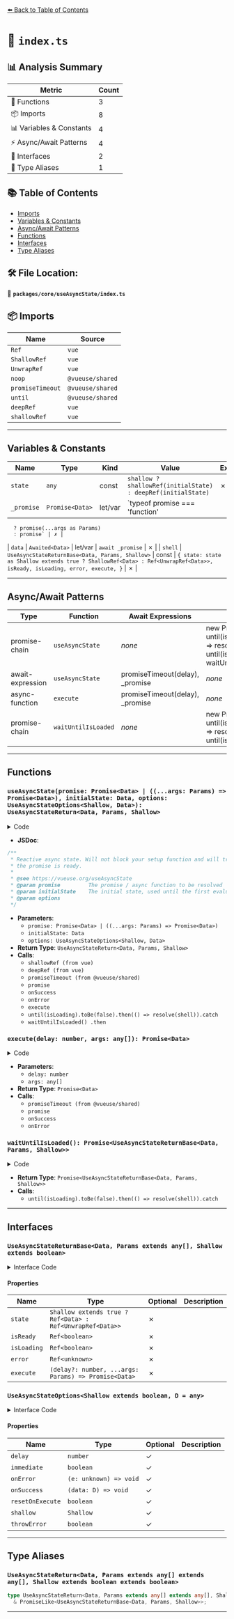 [⬅️ Back to Table of Contents](../../../index.md)

# 📄 `index.ts`

## 📊 Analysis Summary

| Metric | Count |
|--------|-------|
| 🔧 Functions | 3 |
| 📦 Imports | 8 |
| 📊 Variables & Constants | 4 |
| ⚡ Async/Await Patterns | 4 |
| 📐 Interfaces | 2 |
| 📑 Type Aliases | 1 |

## 📚 Table of Contents

- [Imports](#imports)
- [Variables & Constants](#variables-constants)
- [Async/Await Patterns](#asyncawait-patterns)
- [Functions](#functions)
- [Interfaces](#interfaces)
- [Type Aliases](#type-aliases)

## 🛠️ File Location:
📂 **`packages/core/useAsyncState/index.ts`**

## 📦 Imports

| Name | Source |
|------|--------|
| `Ref` | `vue` |
| `ShallowRef` | `vue` |
| `UnwrapRef` | `vue` |
| `noop` | `@vueuse/shared` |
| `promiseTimeout` | `@vueuse/shared` |
| `until` | `@vueuse/shared` |
| `deepRef` | `vue` |
| `shallowRef` | `vue` |


---

## Variables & Constants

| Name | Type | Kind | Value | Exported |
|------|------|------|-------|----------|
| `state` | `any` | const | `shallow ? shallowRef(initialState) : deepRef(initialState)` | ✗ |
| `_promise` | `Promise<Data>` | let/var | `typeof promise === 'function'
      ? promise(...args as Params)
      : promise` | ✗ |
| `data` | `Awaited<Data>` | let/var | `await _promise` | ✗ |
| `shell` | `UseAsyncStateReturnBase<Data, Params, Shallow>` | const | `{
    state: state as Shallow extends true ? ShallowRef<Data> : Ref<UnwrapRef<Data>>,
    isReady,
    isLoading,
    error,
    execute,
  }` | ✗ |


---

## Async/Await Patterns

| Type | Function | Await Expressions | Promise Chains |
|------|----------|-------------------|----------------|
| promise-chain | `useAsyncState` | *none* | new Promise(...), until(isLoading).toBe(false).then(() => resolve(shell)).catch, until(isLoading).toBe(false).then, waitUntilIsLoaded().then |
| await-expression | `useAsyncState` | promiseTimeout(delay), _promise | *none* |
| async-function | `execute` | promiseTimeout(delay), _promise | *none* |
| promise-chain | `waitUntilIsLoaded` | *none* | new Promise(...), until(isLoading).toBe(false).then(() => resolve(shell)).catch, until(isLoading).toBe(false).then |


---

## Functions

### `useAsyncState(promise: Promise<Data> | ((...args: Params) => Promise<Data>), initialState: Data, options: UseAsyncStateOptions<Shallow, Data>): UseAsyncStateReturn<Data, Params, Shallow>`

<details><summary>Code</summary>

```ts
export function useAsyncState<Data, Params extends any[] = any[], Shallow extends boolean = true>(
  promise: Promise<Data> | ((...args: Params) => Promise<Data>),
  initialState: Data,
  options?: UseAsyncStateOptions<Shallow, Data>,
): UseAsyncStateReturn<Data, Params, Shallow> {
  const {
    immediate = true,
    delay = 0,
    onError = noop,
    onSuccess = noop,
    resetOnExecute = true,
    shallow = true,
    throwError,
  } = options ?? {}
  const state = shallow ? shallowRef(initialState) : deepRef(initialState)
  const isReady = shallowRef(false)
  const isLoading = shallowRef(false)
  const error = shallowRef<unknown | undefined>(undefined)

  async function execute(delay = 0, ...args: any[]) {
    if (resetOnExecute)
      state.value = initialState
    error.value = undefined
    isReady.value = false
    isLoading.value = true

    if (delay > 0)
      await promiseTimeout(delay)

    const _promise = typeof promise === 'function'
      ? promise(...args as Params)
      : promise

    try {
      const data = await _promise
      state.value = data
      isReady.value = true
      onSuccess(data)
    }
    catch (e) {
      error.value = e
      onError(e)
      if (throwError)
        throw e
    }
    finally {
      isLoading.value = false
    }

    return state.value as Data
  }

  if (immediate) {
    execute(delay)
  }

  const shell: UseAsyncStateReturnBase<Data, Params, Shallow> = {
    state: state as Shallow extends true ? ShallowRef<Data> : Ref<UnwrapRef<Data>>,
    isReady,
    isLoading,
    error,
    execute,
  }

  function waitUntilIsLoaded() {
    return new Promise<UseAsyncStateReturnBase<Data, Params, Shallow>>((resolve, reject) => {
      until(isLoading).toBe(false).then(() => resolve(shell)).catch(reject)
    })
  }

  return {
    ...shell,
    then(onFulfilled, onRejected) {
      return waitUntilIsLoaded()
        .then(onFulfilled, onRejected)
    },
  }
}
```
</details>

- **JSDoc**:
```ts
/**
 * Reactive async state. Will not block your setup function and will trigger changes once
 * the promise is ready.
 *
 * @see https://vueuse.org/useAsyncState
 * @param promise         The promise / async function to be resolved
 * @param initialState    The initial state, used until the first evaluation finishes
 * @param options
 */
```

- **Parameters**:
  - `promise: Promise<Data> | ((...args: Params) => Promise<Data>)`
  - `initialState: Data`
  - `options: UseAsyncStateOptions<Shallow, Data>`
- **Return Type**: `UseAsyncStateReturn<Data, Params, Shallow>`
- **Calls**:
  - `shallowRef (from vue)`
  - `deepRef (from vue)`
  - `promiseTimeout (from @vueuse/shared)`
  - `promise`
  - `onSuccess`
  - `onError`
  - `execute`
  - `until(isLoading).toBe(false).then(() => resolve(shell)).catch`
  - `waitUntilIsLoaded()
        .then`
### `execute(delay: number, args: any[]): Promise<Data>`

<details><summary>Code</summary>

```ts
async function execute(delay = 0, ...args: any[]) {
    if (resetOnExecute)
      state.value = initialState
    error.value = undefined
    isReady.value = false
    isLoading.value = true

    if (delay > 0)
      await promiseTimeout(delay)

    const _promise = typeof promise === 'function'
      ? promise(...args as Params)
      : promise

    try {
      const data = await _promise
      state.value = data
      isReady.value = true
      onSuccess(data)
    }
    catch (e) {
      error.value = e
      onError(e)
      if (throwError)
        throw e
    }
    finally {
      isLoading.value = false
    }

    return state.value as Data
  }
```
</details>

- **Parameters**:
  - `delay: number`
  - `args: any[]`
- **Return Type**: `Promise<Data>`
- **Calls**:
  - `promiseTimeout (from @vueuse/shared)`
  - `promise`
  - `onSuccess`
  - `onError`
### `waitUntilIsLoaded(): Promise<UseAsyncStateReturnBase<Data, Params, Shallow>>`

<details><summary>Code</summary>

```ts
function waitUntilIsLoaded() {
    return new Promise<UseAsyncStateReturnBase<Data, Params, Shallow>>((resolve, reject) => {
      until(isLoading).toBe(false).then(() => resolve(shell)).catch(reject)
    })
  }
```
</details>

- **Return Type**: `Promise<UseAsyncStateReturnBase<Data, Params, Shallow>>`
- **Calls**:
  - `until(isLoading).toBe(false).then(() => resolve(shell)).catch`

---

## Interfaces

### `UseAsyncStateReturnBase<Data, Params extends any[], Shallow extends boolean>`

<details><summary>Interface Code</summary>

```ts
export interface UseAsyncStateReturnBase<Data, Params extends any[], Shallow extends boolean> {
  state: Shallow extends true ? Ref<Data> : Ref<UnwrapRef<Data>>
  isReady: Ref<boolean>
  isLoading: Ref<boolean>
  error: Ref<unknown>
  execute: (delay?: number, ...args: Params) => Promise<Data>
}
```
</details>

#### Properties

| Name | Type | Optional | Description |
|------|------|----------|-------------|
| `state` | `Shallow extends true ? Ref<Data> : Ref<UnwrapRef<Data>>` | ✗ |  |
| `isReady` | `Ref<boolean>` | ✗ |  |
| `isLoading` | `Ref<boolean>` | ✗ |  |
| `error` | `Ref<unknown>` | ✗ |  |
| `execute` | `(delay?: number, ...args: Params) => Promise<Data>` | ✗ |  |

### `UseAsyncStateOptions<Shallow extends boolean, D = any>`

<details><summary>Interface Code</summary>

```ts
export interface UseAsyncStateOptions<Shallow extends boolean, D = any> {
  /**
   * Delay for executing the promise. In milliseconds.
   *
   * @default 0
   */
  delay?: number

  /**
   * Execute the promise right after the function is invoked.
   * Will apply the delay if any.
   *
   * When set to false, you will need to execute it manually.
   *
   * @default true
   */
  immediate?: boolean

  /**
   * Callback when error is caught.
   */
  onError?: (e: unknown) => void

  /**
   * Callback when success is caught.
   * @param {D} data
   */
  onSuccess?: (data: D) => void

  /**
   * Sets the state to initialState before executing the promise.
   *
   * This can be useful when calling the execute function more than once (for
   * example, to refresh data). When set to false, the current state remains
   * unchanged until the promise resolves.
   *
   * @default true
   */
  resetOnExecute?: boolean

  /**
   * Use shallowRef.
   *
   * @default true
   */
  shallow?: Shallow
  /**
   *
   * An error is thrown when executing the execute function
   *
   * @default false
   */
  throwError?: boolean
}
```
</details>

#### Properties

| Name | Type | Optional | Description |
|------|------|----------|-------------|
| `delay` | `number` | ✓ |  |
| `immediate` | `boolean` | ✓ |  |
| `onError` | `(e: unknown) => void` | ✓ |  |
| `onSuccess` | `(data: D) => void` | ✓ |  |
| `resetOnExecute` | `boolean` | ✓ |  |
| `shallow` | `Shallow` | ✓ |  |
| `throwError` | `boolean` | ✓ |  |


---

## Type Aliases

### `UseAsyncStateReturn<Data, Params extends any[] extends any[], Shallow extends boolean extends boolean>`

```ts
type UseAsyncStateReturn<Data, Params extends any[] extends any[], Shallow extends boolean extends boolean> = UseAsyncStateReturnBase<Data, Params, Shallow>
  & PromiseLike<UseAsyncStateReturnBase<Data, Params, Shallow>>;
```


---